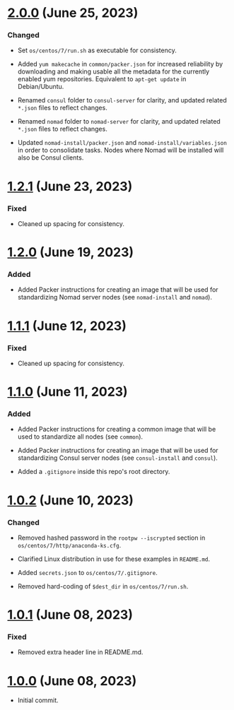 # [2.0.0] (June 25, 2023)

### Changed

- Set `os/centos/7/run.sh` as executable for consistency.

- Added `yum makecache` in `common/packer.json` for increased 
  reliability by downloading and making usable all the metadata for the 
  currently enabled yum repositories. Equivalent to `apt-get update` in
  Debian/Ubuntu.

- Renamed `consul` folder to `consul-server` for clarity, and updated
  related `*.json` files to reflect changes. 

- Renamed `nomad` folder to `nomad-server` for clarity, and updated
  related `*.json` files to reflect changes. 

- Updated `nomad-install/packer.json` and `nomad-install/variables.json`
  in order to consolidate tasks. Nodes where Nomad will be installed 
  will also be Consul clients.

# [1.2.1] (June 23, 2023)

### Fixed

-  Cleaned up spacing for consistency.

# [1.2.0] (June 19, 2023)

### Added

- Added Packer instructions for creating an image that will be used for 
  standardizing Nomad server nodes (see `nomad-install` and `nomad`).

# [1.1.1] (June 12, 2023)

### Fixed

-  Cleaned up spacing for consistency.

# [1.1.0] (June 11, 2023)

### Added

- Added Packer instructions for creating a common image that will be
  used to standardize all nodes (see `common`).

- Added Packer instructions for creating an image that will be used for 
  standardizing Consul server nodes (see `consul-install` and `consul`).

- Added a `.gitignore` inside this repo's root directory.

# [1.0.2] (June 10, 2023)

### Changed

- Removed hashed password in the `rootpw --iscrypted` section in 
  `os/centos/7/http/anaconda-ks.cfg`.

- Clarified Linux distribution in use for these examples in `README.md`.

- Added `secrets.json` to `os/centos/7/.gitignore`.

- Removed hard-coding of `$dest_dir` in `os/centos/7/run.sh`.

# [1.0.1] (June 08, 2023)

### Fixed

- Removed extra header line in README.md.

# [1.0.0] (June 08, 2023)

- Initial commit.

[2.0.0]: https://github.com/aco950/packer/releases/tag/v2.0.0
[1.2.1]: https://github.com/aco950/packer/releases/tag/v1.2.1
[1.2.0]: https://github.com/aco950/packer/releases/tag/v1.2.0
[1.1.1]: https://github.com/aco950/packer/releases/tag/v1.1.1
[1.1.0]: https://github.com/aco950/packer/releases/tag/v1.1.0
[1.0.2]: https://github.com/aco950/packer/releases/tag/v1.0.2
[1.0.1]: https://github.com/aco950/packer/releases/tag/v1.0.1
[1.0.0]: https://github.com/aco950/packer/releases/tag/v1.0.0

